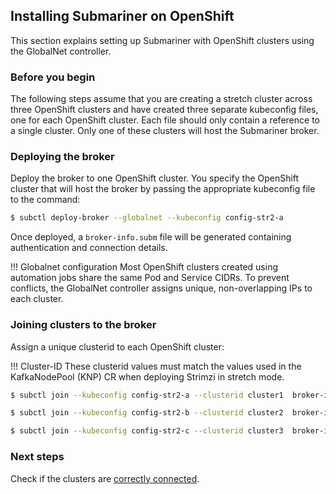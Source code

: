 ## Installing Submariner on OpenShift

This section explains setting up Submariner with OpenShift clusters using the GlobalNet controller.

### Before you begin

The following steps assume that you are creating a stretch cluster across three OpenShift clusters and have created three separate kubeconfig files, one for each OpenShift cluster. Each file should only contain a reference to a single cluster. Only one of these clusters will host the Submariner broker.

### Deploying the broker

Deploy the broker to one OpenShift cluster. You specify the OpenShift cluster that will host the broker by passing the appropriate kubeconfig file to the command:

```bash
$ subctl deploy-broker --globalnet --kubeconfig config-str2-a
```

Once deployed, a `broker-info.subm` file will be generated containing authentication and connection details.


!!! Globalnet configuration
    Most OpenShift clusters created using automation jobs share the same Pod and Service CIDRs. To prevent conflicts, the GlobalNet controller assigns unique, non-overlapping IPs to each cluster.

### Joining clusters to the broker

Assign a unique clusterid to each OpenShift cluster:

!!! Cluster-ID
    These clusterid values must match the values used in the KafkaNodePool (KNP) CR when deploying Strimzi in stretch mode.

```bash
$ subctl join --kubeconfig config-str2-a --clusterid cluster1  broker-info.subm --check-broker-certificate=false
```

```bash
$ subctl join --kubeconfig config-str2-b --clusterid cluster2  broker-info.subm --check-broker-certificate=false
```

```bash
$ subctl join --kubeconfig config-str2-c --clusterid cluster3  broker-info.subm --check-broker-certificate=false
```

### Next steps

Check if the clusters are [correctly connected](./testing-submariner.md).
